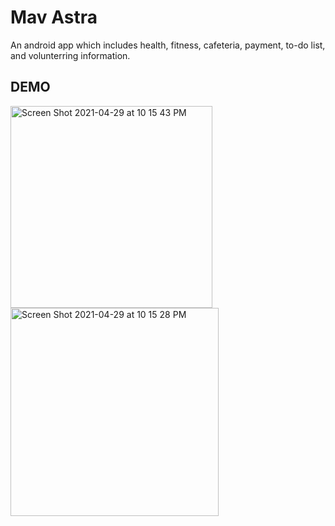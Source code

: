 # Mav Astra
An android app which includes health, fitness, cafeteria, payment, to-do list, and volunterring information.

## DEMO
<img width="323" alt="Screen Shot 2021-04-29 at 10 15 43 PM" src="https://user-images.githubusercontent.com/67445848/116644451-0100ed00-a939-11eb-9739-bcb61d5bbb8f.png">
<img width="333" alt="Screen Shot 2021-04-29 at 10 15 28 PM" src="https://user-images.githubusercontent.com/67445848/116644455-02cab080-a939-11eb-91fd-d2e59d046336.png">
